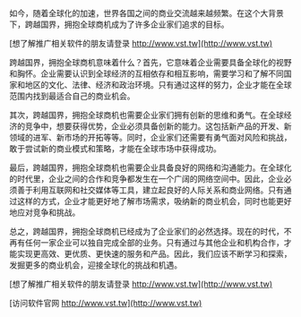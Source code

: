 如今，随着全球化的加速，世界各国之间的商业交流越来越频繁。在这个大背景下，跨越国界，拥抱全球商机成为了许多企业家们追求的目标。

[想了解推广相关软件的朋友请登录 http://www.vst.tw](http://www.vst.tw)

跨越国界，拥抱全球商机意味着什么？首先，它意味着企业需要具备全球化的视野和胸怀。企业需要认识到全球经济的互相依存和相互影响，需要学习和了解不同国家和地区的文化、法律、经济和政治环境。只有通过这样的努力，企业才能在全球范围内找到最适合自己的商业机会。

其次，跨越国界，拥抱全球商机也需要企业家们拥有创新的思维和勇气。在全球经济的竞争中，想要获得优势，企业必须具备创新的能力。这包括新产品的开发、新领域的进军、新市场的开拓等等。同时，企业家们还需要有勇气面对风险和挑战，敢于尝试新的商业模式和策略，才能在全球市场中获得成功。

最后，跨越国界，拥抱全球商机也需要企业具备良好的网络和沟通能力。在全球化的时代里，企业之间的合作和竞争都发生在一个广阔的网络空间中。因此，企业必须善于利用互联网和社交媒体等工具，建立起良好的人际关系和商业网络。只有通过这样的方式，企业才能更好地了解市场需求，吸纳新的商业机会，同时也能更好地应对竞争和挑战。

总之，跨越国界，拥抱全球商机已经成为了企业家们的必然选择。现在的时代，不再有任何一家企业可以独自完成全部的业务。只有通过与其他企业和机构合作，才能实现更高效、更优质、更快速的服务和产品。因此，我们应该不断学习和探索，发掘更多的商业机会，迎接全球化的挑战和机遇。

[想了解推广相关软件的朋友请登录 http://www.vst.tw](http://www.vst.tw)


[访问软件官网 http://www.vst.tw](http://www.vst.tw)
